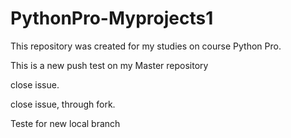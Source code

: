 # PythonPro-Myprojects1
This repository was created for my studies on course Python Pro.

This is a new push test on my Master repository

close issue.

close issue, through fork.

Teste for new local branch